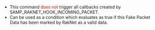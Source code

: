 * This command <span style="color:red">does not</span> trigger all callbacks created by SAMP_RAKNET_HOOK_INCOMING_PACKET.
* Can be used as a condition which evaluates as true if this Fake Packet Data has been marked by RakNet as a valid data.